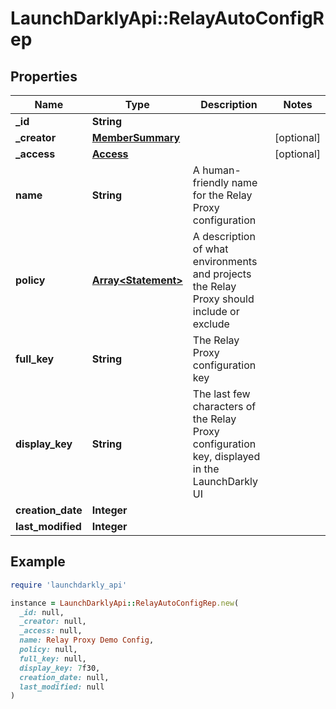 # LaunchDarklyApi::RelayAutoConfigRep

## Properties

| Name | Type | Description | Notes |
| ---- | ---- | ----------- | ----- |
| **_id** | **String** |  |  |
| **_creator** | [**MemberSummary**](MemberSummary.md) |  | [optional] |
| **_access** | [**Access**](Access.md) |  | [optional] |
| **name** | **String** | A human-friendly name for the Relay Proxy configuration |  |
| **policy** | [**Array&lt;Statement&gt;**](Statement.md) | A description of what environments and projects the Relay Proxy should include or exclude |  |
| **full_key** | **String** | The Relay Proxy configuration key |  |
| **display_key** | **String** | The last few characters of the Relay Proxy configuration key, displayed in the LaunchDarkly UI |  |
| **creation_date** | **Integer** |  |  |
| **last_modified** | **Integer** |  |  |

## Example

```ruby
require 'launchdarkly_api'

instance = LaunchDarklyApi::RelayAutoConfigRep.new(
  _id: null,
  _creator: null,
  _access: null,
  name: Relay Proxy Demo Config,
  policy: null,
  full_key: null,
  display_key: 7f30,
  creation_date: null,
  last_modified: null
)
```

